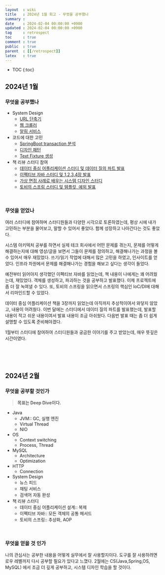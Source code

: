 ```yaml
---
layout  : wiki
title   : 2024년 1월 회고 - 무엇을 공부했나
summary :
date    : 2024-02-04 00:00:00 +0900
updated : 2024-02-04 00:00:00 +0900
tag     : retrospect
toc     : true
comment : true
public  : true
parent  : [[/retrospect]]
latex   : true
---
```

* TOC
{:toc}

## 2024년 1월

### 무엇을 공부했나

- System Design
  - [URL 단축기](https://dgpr.me/wiki/system-design/00_url_shortener_design/)
  - [웹 크롤러](https://dgpr.me/wiki/system-design/01_web_crawler_design/)
  - [알림 서비스](https://dgpr.me/wiki/system-design/02_notification_system_design/)
- 코드에 대한 고민
  - [SpringBoot transaction 분석](https://dgpr.me/wiki/springboot/00_why_rollback_marked_transaction_is_unusable/)
  - [디자인 패턴](https://dgpr.me/wiki/design-pattern/00_how_to_use_strategy_pattern/)
  - [Text Fixture 생성](https://dgpr.me/wiki/essay/04_how_to_create_text_fixture/)
- 책 리뷰 스터디 참여
  - [데이터 중심 어플리케이션 스터디 및 데이터 질의 파트 발표](https://youtu.be/PhWu9m_tOyE)
  - [이펙티브 자바 스터디 및 1,2,3,4장 발표](https://archive.dgpr.me/c2318b89-dc83-4ee8-a98a-bbe50508f049)
  - [가상 면접 사례로 배우는 시스템 디자인 스터디](https://dgpr.notion.site/System-Design-3b1eae2410d14806a8f6eea008e1d7c6)
  - [토비의 스프링 스터디 및 템플릿, 예외 발표](https://archive.dgpr.me/58e9aef2-c391-4ba2-88f8-99b501fad23a)

<br>

### 무엇을 얻었나

여러 스터디에 참여하며 스터디원들과 다양한 시각으로 토론하였는데, 평상 시에 내가 고민하는 부분을 물어보고, 말할 수 있어서 좋았다.
함께 성장하고 나아간다는 것도 좋았다.


시스템 아키텍처 공부를 하면서 실제 테크 회사에서 어떤 문제를 겪는지, 문제를 어떻게 해결하는지에 대해 영상/글을 보면서 그들이 문제를 정의하고, 해결해나가는 과정을 볼 수 있어서 매우 재밌었다.
쓰기/읽기 작업에 대해서 많은 고민을 하였고, 인사이트를 얻었다. 인프라 차원에서 문제를 해결해나가는 경험을 해보고 싶다는 생각이 들었다.


예전부터 읽어야지 생각했던 이펙티브 자바를 읽었는데, 책 내용이 나에게는 꽤 어려웠는데, 재밌었다. 
객체를 생성하고, 파괴하는 것을 공부하고 발표했다. 이제 프로젝트에 좀 더 잘 녹여낼 수 있다.
또, 토비의 스프링을 읽으면서 스프링의 핵심인 IoC/DI에 대해서 리마인드할 수 있었다.


데이터 중심 어플리케이션 책을 3장까지 읽었는데 아직까지 추상적이여서 와닿지 않았고, 내용이 어려웠다.
이번 달에는 스터디에서 데이터 질의 파트를 발표했는데, 발표할 내용이 적고 쉬운 내용이여서 발표 내용이 조금 아쉬웠다.
다음번 발표 때는 좀 더 쉽게 설명할 수 있도록 준비해야겠다.


1월부터 스터디에 참여하여 스터디원들과 궁금한 이야기를 주고 받았는데, 매우 뜻깊은 시간이였다.

<br><br><br>

## 2024년 2월

### 무엇을 공부할 것인가

> **목표는 Deep Dive이다.**

- Java
  - JVM:: GC, 실행 엔진
  - Virtual Thread
  - NIO
- OS
  - Context switching 
  - Process, Thread
- MySQL
  - Architecture
  - Optimization
- HTTP
    - Connection
- System Design
  - 뉴스 피드
  - 채팅 서비스
  - 검색어 자동 완성
- 책 리뷰 스터디
    - 데이터 중심 어플리케이션 설계:: 복제
    - 이펙티브 자바:: 모든 객체의 공통 메서드
    - 토비의 스프링:: 추상화, AOP
    
<br>

### 무엇을 얻을 것 인가

나의 관심사는 공부한 내용을 어떻게 실무에서 잘 사용할지이다. 
도구를 잘 사용하려면 로우 레벨까지 다시 공부할 필요가 있다고 느꼈다. 
2월에는 CS(Java,Spring,OS, MySQL) 에서 조금 더 깊게 공부하고, 시스템 디자인 학습을 할 것이다.




